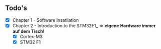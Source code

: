 ## Todo's

- [x]  Chapter 1 - Software Insatllation
- [x] Chapter 2 - Introduction to the STM32F1_ => **eigene Hardware immer auf dem Tisch!**
    - [x] Cortex-M3
    - [x] STM32 F1